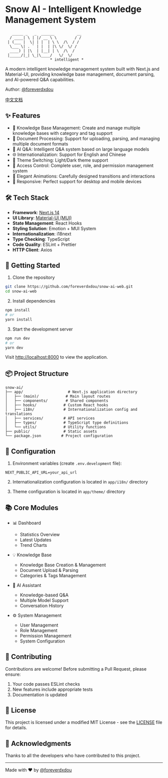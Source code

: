 # Snow AI - Intelligent Knowledge Management System

```
   _____ _   _  ______          __
  / ____| \ | |/ __ \ \        / /
 | (___ |  \| | |  | \ \  /\  / / 
  \___ \| . ` | |  | |\ \/  \/ /  
  ____) | |\  | |__| | \  /\  /   
 |_____/|_| \_|\____/   \/  \/    
                    * intelligent *
```

A modern intelligent knowledge management system built with Next.js and Material-UI, providing knowledge base management, document parsing, and AI-powered Q&A capabilities.

Author: [@foreverdxdou](https://github.com/foreverdxdou)

[中文文档](README_CN.md)

## ✨ Features

- 🎯 Knowledge Base Management: Create and manage multiple knowledge bases with category and tag support
- 📄 Document Processing: Support for uploading, parsing, and managing multiple document formats
- 🤖 AI Q&A: Intelligent Q&A system based on large language models
- 🌐 Internationalization: Support for English and Chinese
- 🎨 Theme Switching: Light/Dark theme support
- 🔐 Access Control: Complete user, role, and permission management system
- 💫 Elegant Animations: Carefully designed transitions and interactions
- 📱 Responsive: Perfect support for desktop and mobile devices

## 🛠 Tech Stack

- **Framework**: [Next.js 14](https://nextjs.org/)
- **UI Library**: [Material-UI (MUI)](https://mui.com/)
- **State Management**: React Hooks
- **Styling Solution**: Emotion + MUI System
- **Internationalization**: i18next
- **Type Checking**: TypeScript
- **Code Quality**: ESLint + Prettier
- **HTTP Client**: Axios

## 🚀 Getting Started

1. Clone the repository

```bash
git clone https://github.com/foreverdxdou/snow-ai-web.git
cd snow-ai-web
```

2. Install dependencies

```bash
npm install
# or
yarn install
```

3. Start the development server

```bash
npm run dev
# or
yarn dev
```

Visit [http://localhost:8000](http://localhost:8000) to view the application.

## 📦 Project Structure

```
snow-ai/
├── app/                    # Next.js application directory
│   ├── (main)/            # Main layout routes
│   ├── components/        # Shared components
│   ├── hooks/            # Custom React hooks
│   ├── i18n/             # Internationalization config and translations
│   ├── services/         # API services
│   ├── types/            # TypeScript type definitions
│   └── utils/            # Utility functions
├── public/               # Static assets
└── package.json         # Project configuration
```

## 🔧 Configuration

1. Environment variables (create `.env.development` file):

```env
NEXT_PUBLIC_API_URL=your_api_url
```

2. Internationalization configuration is located in `app/i18n/` directory

3. Theme configuration is located in `app/theme/` directory

## 📚 Core Modules

- 📊 Dashboard
  - Statistics Overview
  - Latest Updates
  - Trend Charts

- 💡 Knowledge Base
  - Knowledge Base Creation & Management
  - Document Upload & Parsing
  - Categories & Tags Management

- 🤖 AI Assistant
  - Knowledge-based Q&A
  - Multiple Model Support
  - Conversation History

- ⚙️ System Management
  - User Management
  - Role Management
  - Permission Management
  - System Configuration

## 🤝 Contributing

Contributions are welcome! Before submitting a Pull Request, please ensure:

1. Your code passes ESLint checks
2. New features include appropriate tests
3. Documentation is updated

## 📄 License

This project is licensed under a modified MIT License - see the [LICENSE](LICENSE) file for details.

## 🙏 Acknowledgments

Thanks to all the developers who have contributed to this project.

---

Made with ❤️ by [@foreverdxdou](https://github.com/foreverdxdou)
